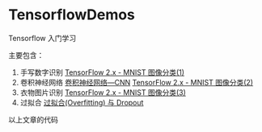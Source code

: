# TensorflowDemos
Tensorflow 入门学习

主要包含：

1. 手写数字识别
[TensorFlow 2.x - MNIST 图像分类(1)](https://www.jianshu.com/p/d8fdf9282e18)
2. 卷积神经网络
[卷积神经网络—CNN](https://www.jianshu.com/p/d813215b27fc)
[TensorFlow 2.x - MNIST 图像分类(2)](https://www.jianshu.com/p/473bbbf56d6c)
3. 衣物图片识别
[TensorFlow 2.x - MNIST 图像分类(3)](https://www.jianshu.com/p/f421e9b5b468)
4. 过拟合
[过拟合(Overfitting) 与 Dropout](https://www.jianshu.com/p/b3d98ce0bc1e)

以上文章的代码
